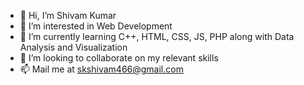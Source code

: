 - 👋 Hi, I’m Shivam Kumar
- 👀 I’m interested in Web Development
- 🌱 I’m currently learning C++, HTML, CSS, JS, PHP along with Data Analysis and Visualization
- 💞️ I’m looking to collaborate on my relevant skills
- 📫 Mail me at skshivam466@gmail.com

<!---
skshivam466/skshivam466 is a ✨ special ✨ repository because its `README.md` (this file) appears on your GitHub profile.
You can click the Preview link to take a look at your changes.
--->
